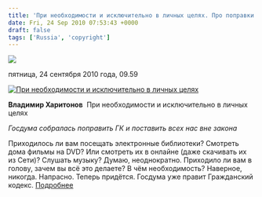 ```yaml
---
title: 'При необходимости и исключительно в личных целях. Про поправки к ГК'
date: Fri, 24 Sep 2010 07:53:43 +0000
draft: false
tags: ['Russia', 'copyright']
---
```


[![](http://www.chaskor.ru/images/logo5.gif)](http://www.chaskor.ru)

пятница, 24 сентября 2010 года, 09.59

  

[![При необходимости и исключительно в личных целях](http://www.chaskor.ru/posts_images_201009/392_300_20049_trakbigjpg)](http://www.chaskor.ru/article/pri_neobhodimosti_i_isklyuchitelno_v_lichnyh_tselyah_20049)

**Владимир Харитонов**  При необходимости и исключительно в личных целях

_Госдума собралась поправить ГК и поставить всех нас вне закона_

Приходилось ли вам посещать электронные библиотеки? Смотреть дома фильмы на DVD? Или смотреть их в онлайне (даже скачивать их из Сети)? Слушать музыку? Думаю, неоднократно. Приходило ли вам в голову, зачем вы всё это делаете? В чём необходимость? Наверное, никогда. Напрасно. Теперь придётся. Госдума уже правит Гражданский кодекс. [Подробнее](http://www.chaskor.ru/article/pri_neobhodimosti_i_isklyuchitelno_v_lichnyh_tselyah_20049)